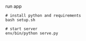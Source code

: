 run app

```
# install python and requirements
bash setup.sh

# start server
env/bin/python serve.py
```